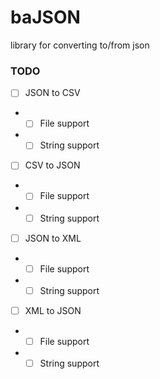 # baJSON
library for converting to/from json


### TODO

- [ ] JSON to CSV
- - [ ] File support
- - [ ] String support
- [ ] CSV to JSON
- - [ ] File support
- - [ ] String support
- [ ] JSON to XML
- - [ ] File support
- - [ ] String support
- [ ] XML to JSON
- - [ ] File support
- - [ ] String support
